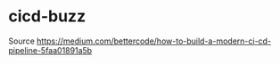 # cicd-buzz

Source https://medium.com/bettercode/how-to-build-a-modern-ci-cd-pipeline-5faa01891a5b

